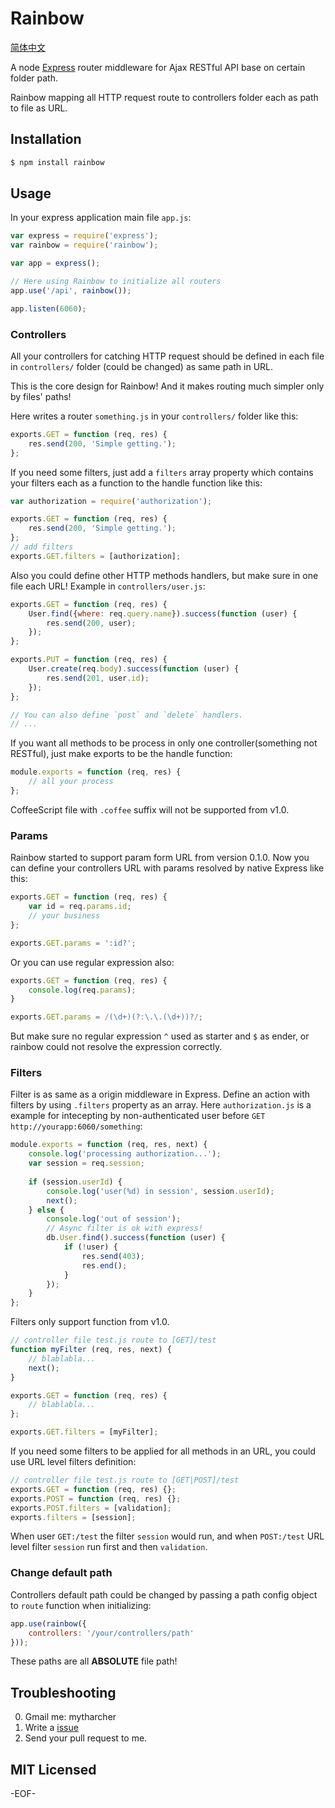 Rainbow
=======

[简体中文](http://yanjunyi.com/blog/posts/npm-rainbow)

A node [Express][] router middleware for Ajax RESTful API base on certain folder path.

Rainbow mapping all HTTP request route to controllers folder each as path to file as URL.

## Installation ##

```bash
$ npm install rainbow
```

## Usage ##

In your express application main file `app.js`:

```javascript
var express = require('express');
var rainbow = require('rainbow');

var app = express();

// Here using Rainbow to initialize all routers
app.use('/api', rainbow());

app.listen(6060);
```

### Controllers ###

All your controllers for catching HTTP request should be defined in each file in `controllers/` folder (could be changed) as same path in URL.

This is the core design for Rainbow! And it makes routing much simpler only by files' paths!

Here writes a router `something.js` in your `controllers/` folder like this:

```javascript
exports.GET = function (req, res) {
	res.send(200, 'Simple getting.');
};
```

If you need some filters, just add a `filters` array property which contains your filters each as a function to the handle function like this:

```javascript
var authorization = require('authorization');

exports.GET = function (req, res) {
	res.send(200, 'Simple getting.');
};
// add filters
exports.GET.filters = [authorization];
```

Also you could define other HTTP methods handlers, but make sure in one file each URL! Example in `controllers/user.js`:

```javascript
exports.GET = function (req, res) {
	User.find({where: req.query.name}).success(function (user) {
		res.send(200, user);
	});
};

exports.PUT = function (req, res) {
	User.create(req.body).success(function (user) {
		res.send(201, user.id);
	});
};

// You can also define `post` and `delete` handlers.
// ...
```

If you want all methods to be process in only one controller(something not RESTful), just make exports to be the handle function:

```javascript
module.exports = function (req, res) {
	// all your process
};
```

CoffeeScript file with `.coffee` suffix will not be supported from v1.0.

### Params ###

Rainbow started to support param form URL from version 0.1.0. Now you can define your controllers URL with params resolved by native Express like this:

```javascript
exports.GET = function (req, res) {
	var id = req.params.id;
	// your business
};

exports.GET.params = ':id?';
```

Or you can use regular expression also:

```javascript
exports.GET = function (req, res) {
	console.log(req.params);
}

exports.GET.params = /(\d+)(?:\.\.(\d+))?/;
```

But make sure no regular expression `^` used as starter and `$` as ender, or rainbow could not resolve the expression correctly.

### Filters ###

Filter is as same as a origin middleware in Express. Define an action with filters by using `.filters` property as an array. Here `authorization.js` is a example for intecepting by non-authenticated user before `GET` `http://yourapp:6060/something`:

```javascript
module.exports = function (req, res, next) {
	console.log('processing authorization...');
	var session = req.session;
	
	if (session.userId) {
		console.log('user(%d) in session', session.userId);
		next();
	} else {
		console.log('out of session');
		// Async filter is ok with express!
		db.User.find().success(function (user) {
			if (!user) {
				res.send(403);
				res.end();
			}
		});
	}
};
```

Filters only support function from v1.0.

```javascript
// controller file test.js route to [GET]/test
function myFilter (req, res, next) {
	// blablabla...
	next();
}

exports.GET = function (req, res) {
	// blablabla...
};

exports.GET.filters = [myFilter];
```

If you need some filters to be applied for all methods in an URL, you could use URL level filters definition:

```javascript
// controller file test.js route to [GET|POST]/test
exports.GET = function (req, res) {};
exports.POST = function (req, res) {};
exports.POST.filters = [validation];
exports.filters = [session];
```

When user `GET:/test` the filter `session` would run, and when `POST:/test` URL level filter `session` run first and then `validation`.

### Change default path ###

Controllers default path could be changed by passing a path config object to `route` function when initializing:

```javascript
app.use(rainbow({
	controllers: '/your/controllers/path'
}));
```

These paths are all **ABSOLUTE** file path!

## Troubleshooting ##

0. Gmail me: mytharcher
0. Write a [issue](https://github.com/mytharcher/rainbow/issues)
0. Send your pull request to me.

## MIT Licensed ##

-EOF-

[Express]: http://expressjs.com/
